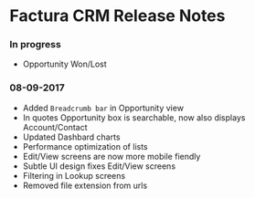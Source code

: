 # Factura CRM Release Notes

### In progress
* Opportunity Won/Lost

### 08-09-2017
* Added `Breadcrumb bar` in Opportunity view
* In quotes Opportunity box is searchable, now also displays Account/Contact
* Updated Dashbard charts
* Performance optimization of lists
* Edit/View screens are now more mobile fiendly
* Subtle UI design fixes Edit/View screens
* Filtering in Lookup screens
* Removed file extension from urls
